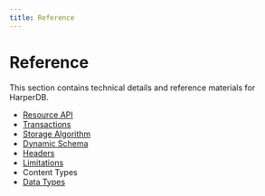 ```yaml
---
title: Reference
---
```


# Reference

This section contains technical details and reference materials for HarperDB.

- [Resource API](reference/resource)
- [Transactions](reference/transactions)
- [Storage Algorithm](reference/storage-algorithm)
- [Dynamic Schema](reference/dynamic-schema)
- [Headers](reference/headers)
- [Limitations](reference/limits)
- Content Types
- [Data Types](reference/data-types)
